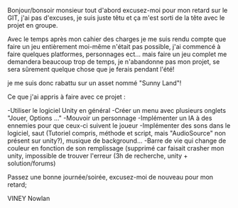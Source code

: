 Bonjour/bonsoir monsieur tout d'abord excusez-moi pour mon retard sur le GIT, j'ai pas d'excuses, je suis juste têtu et ça m'est sorti de la tête avec le projet en groupe.

Avec le temps après mon cahier des charges je me suis rendu compte que faire un jeu entièrement moi-même n'était pas possible, j'ai commencé à faire quelques platformes, personnages ect... 
mais faire un jeu complet me demandera beaucoup trop de temps, je n'abandonne pas mon projet, se sera sûrement quelque chose que je ferais pendant l'été!

je me suis donc rabattu sur un asset nommé "Sunny Land"! 

Ce que j'ai appris à faire avec ce projet :

-Utiliser le logiciel Unity en général
-Créer un menu avec plusieurs onglets "Jouer, Options ..."
-Mouvoir un personnage
-Implémenter un IA à des ennemies pour que ceux-ci suivent le joueur 
-Implémenter des sons dans le logiciel, saut (Tutoriel compris, méthode et script, mais "AudioSource" non présent sur unity?), musique de background...
-Barre de vie qui change de couleur en fonction de son remplissage (supprimé car faisait crasher mon unity, impossible de trouver l'erreur (3h de recherche, unity + solution/forums)

Passez une bonne journée/soirée, excusez-moi de nouveau pour mon retard;

VINEY Nowlan

